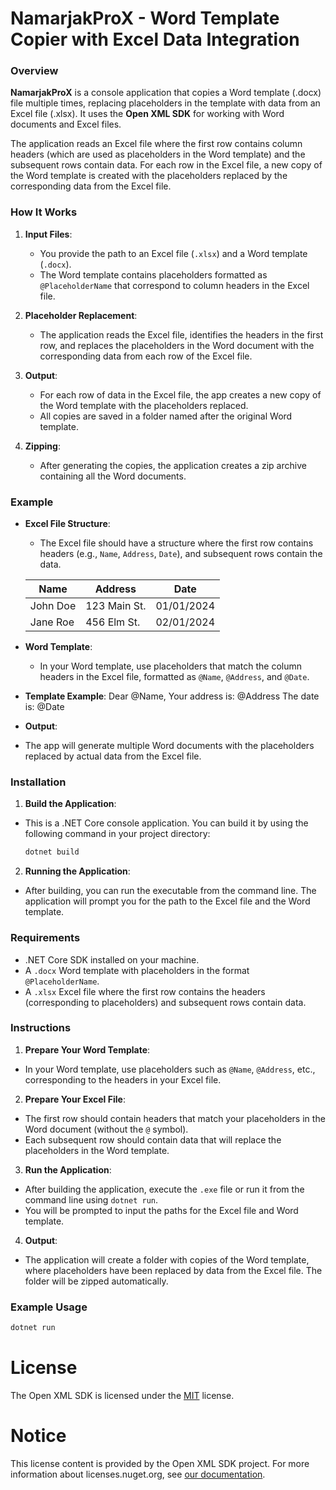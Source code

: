 # NamarjakProX - Word Template Copier with Excel Data Integration

### Overview

**NamarjakProX** is a console application that copies a Word template (.docx) file multiple times, replacing placeholders in the template with data from an Excel file (.xlsx). It uses the **Open XML SDK** for working with Word documents and Excel files.

The application reads an Excel file where the first row contains column headers (which are used as placeholders in the Word template) and the subsequent rows contain data. For each row in the Excel file, a new copy of the Word template is created with the placeholders replaced by the corresponding data from the Excel file.

### How It Works

1. **Input Files**: 
   - You provide the path to an Excel file (`.xlsx`) and a Word template (`.docx`).
   - The Word template contains placeholders formatted as `@PlaceholderName` that correspond to column headers in the Excel file.
   
2. **Placeholder Replacement**:
   - The application reads the Excel file, identifies the headers in the first row, and replaces the placeholders in the Word document with the corresponding data from each row of the Excel file.

3. **Output**:
   - For each row of data in the Excel file, the app creates a new copy of the Word template with the placeholders replaced.
   - All copies are saved in a folder named after the original Word template.
   
4. **Zipping**:
   - After generating the copies, the application creates a zip archive containing all the Word documents.

### Example

- **Excel File Structure**:
  - The Excel file should have a structure where the first row contains headers (e.g., `Name`, `Address`, `Date`), and subsequent rows contain the data.
  
  | Name     | Address         | Date       |
  | -------- | --------------- | ---------- |
  | John Doe | 123 Main St.     | 01/01/2024 |
  | Jane Roe | 456 Elm St.      | 02/01/2024 |
  
- **Word Template**:
  - In your Word template, use placeholders that match the column headers in the Excel file, formatted as `@Name`, `@Address`, and `@Date`.
  
-  **Template Example**:
  Dear @Name,
  Your address is: @Address The date is: @Date

- **Output**:
- The app will generate multiple Word documents with the placeholders replaced by actual data from the Excel file.

### Installation

1. **Build the Application**:
 - This is a .NET Core console application. You can build it by using the following command in your project directory:
   ```bash
   dotnet build
   ```

2. **Running the Application**:
 - After building, you can run the executable from the command line. The application will prompt you for the path to the Excel file and the Word template.

### Requirements

- .NET Core SDK installed on your machine.
- A `.docx` Word template with placeholders in the format `@PlaceholderName`.
- A `.xlsx` Excel file where the first row contains the headers (corresponding to placeholders) and subsequent rows contain data.

### Instructions

1. **Prepare Your Word Template**:
 - In your Word template, use placeholders such as `@Name`, `@Address`, etc., corresponding to the headers in your Excel file.

2. **Prepare Your Excel File**:
 - The first row should contain headers that match your placeholders in the Word document (without the `@` symbol).
 - Each subsequent row should contain data that will replace the placeholders in the Word template.

3. **Run the Application**:
 - After building the application, execute the `.exe` file or run it from the command line using `dotnet run`.
 - You will be prompted to input the paths for the Excel file and Word template.

4. **Output**:
 - The application will create a folder with copies of the Word template, where placeholders have been replaced by data from the Excel file. The folder will be zipped automatically.

### Example Usage

```bash
dotnet run
```
# License
The Open XML SDK is licensed under the [MIT]("https://github.com/bzorec1/namarjak3000?tab=MIT-1-ov-file") license.

# Notice

This license content is provided by the Open XML SDK project. For more information about licenses.nuget.org, see [our documentation]("https://learn.microsoft.com/en-us/nuget/nuget-org/licenses.nuget.org").

